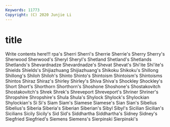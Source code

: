 ```yaml
---
Keywords: 11773
Copyright: (C) 2020 Junjie Li
---
```


# title

Write contents here!!!
rpa's 
Sherri 
Sherri's 
Sherrie 
Sherrie's 
Sherry 
Sherry's 
Sherwood 
Sherwood's
Sheryl 
Sheryl's 
Shetland 
Shetland's 
Shetlands 
Shetlands's 
Shevardnadze 
Shevardnadze's 
Shevat 
Shevat's
Shi'ite 
Shi'ite's 
Shields 
Shields's 
Shijiazhuang 
Shijiazhuang's 
Shikoku 
Shikoku's 
Shillong 
Shillong's
Shiloh 
Shiloh's 
Shinto 
Shinto's 
Shintoism 
Shintoism's 
Shintoisms 
Shintos 
Shiraz 
Shiraz's
Shirley 
Shirley's 
Shiva 
Shiva's 
Shockley 
Shockley's 
Short 
Short's 
Shorthorn 
Shorthorn's
Shoshone 
Shoshone's 
Shostakovitch 
Shostakovitch's 
Shrek 
Shrek's 
Shreveport 
Shreveport's 
Shriner 
Shriner's
Shropshire 
Shropshire's 
Shula 
Shula's 
Shylock 
Shylock's 
Shylockian 
Shylockian's 
Si 
Si's
Siam 
Siam's 
Siamese 
Siamese's 
Sian 
Sian's 
Sibelius 
Sibelius's 
Siberia 
Siberia's
Siberian 
Siberian's 
Sibyl 
Sibyl's 
Sicilian 
Sicilian's 
Sicilians 
Sicily 
Sicily's 
Sid
Sid's 
Siddhartha 
Siddhartha's 
Sidney 
Sidney's 
Siegfried 
Siegfried's 
Siemens 
Siemens's 
Sierpinski
Sierpinski's 
